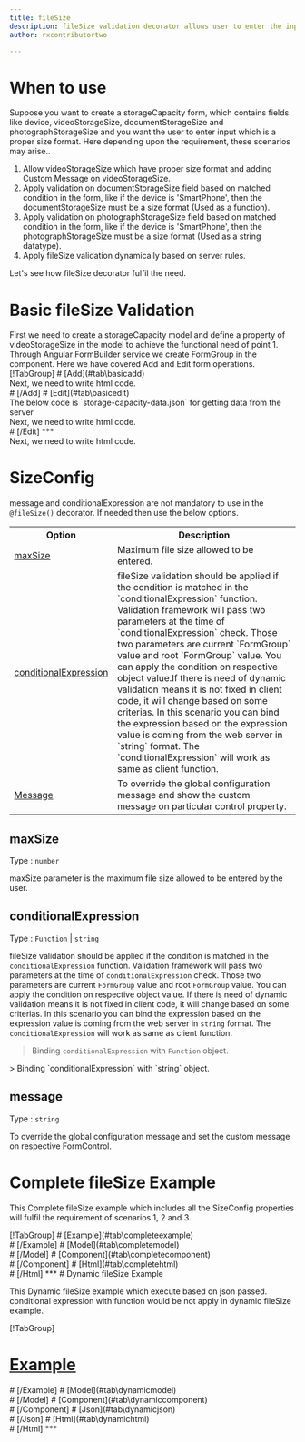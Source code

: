 ```yaml
---
title: fileSize
description: fileSize validation decorator allows user to enter the input which is in the proper file size format.
author: rxcontributortwo

---
```

# When to use
Suppose you want to create a storageCapacity form, which contains fields like device, videoStorageSize, documentStorageSize and photographStorageSize and you want the user to enter input which is a proper size format. Here depending upon the requirement, these scenarios may arise..
<ol>
   <li>Allow videoStorageSize which have proper size format and adding Custom Message on videoStorageSize.</li>
   <li>Apply validation on documentStorageSize field based on matched condition in the form, like if the device is 'SmartPhone', then the documentStorageSize must be a size format (Used as a function).</li>
   <li>Apply validation on photographStorageSize field based on matched condition in the form, like if the device is 'SmartPhone', then the photographStorageSize must be a size format (Used as a string datatype).</li>
   <li>Apply fileSize validation dynamically based on server rules.</li>
</ol>
Let's see how fileSize decorator fulfil the need.
 
# Basic fileSize Validation
<data-scope scope="['decorator']">
First we need to create a storageCapacity model and define a property of videoStorageSize in the model to achieve the functional need of point 1.
<div component="app-code" key="fileSize-add-model"></div> 
</data-scope>
Through Angular FormBuilder service we create FormGroup in the component.
Here we have covered Add and Edit form operations. 

<data-scope scope="['decorator']">
<div component="app-tabs" key="basic-operations"></div>
[!TabGroup]
# [Add](#tab\basicadd)
<div component="app-code" key="fileSize-add-component"></div> 
Next, we need to write html code.
<div component="app-code" key="fileSize-add-html"></div> 
<div component="app-example-runner" ref-component="app-fileSize-add"></div>
# [/Add]
# [Edit](#tab\basicedit)
<div component="app-code" key="fileSize-edit-component"></div>
The below code is `storage-capacity-data.json` for getting data from the server 
<div component="app-code" key="fileSize-edit-json"></div> 
Next, we need to write html code.
<div component="app-code" key="fileSize-edit-html"></div> 
<div component="app-example-runner" ref-component="app-fileSize-edit"></div>
# [/Edit]
***
</data-scope>

<data-scope scope="['validator','template-driven']">
<div component="app-code" key="fileSize-add-component"></div> 
Next, we need to write html code.
<div component="app-code" key="fileSize-add-html"></div> 
<div component="app-example-runner" ref-component="app-fileSize-add"></div>
</data-scope>

# SizeConfig
message and conditionalExpression are not mandatory to use in the `@fileSize()` decorator. If needed then use the below options.

<table class="table table-bordered table-striped">
<tr><th>Option</th><th>Description</th></tr>
<tr><td><a href="#maxSize" (click)='scrollTo("#maxSize")' title="maxSize">maxSize</a></td><td> Maximum file size allowed to be entered.</td></tr>
<tr><td><a href="#conditionalExpression" (click)='scrollTo("#conditionalExpression")' title="conditionalExpression">conditionalExpression</a></td><td>fileSize validation should be applied if the condition is matched in the `conditionalExpression` function. Validation framework will pass two parameters at the time of `conditionalExpression` check. Those two parameters are current `FormGroup` value and root `FormGroup` value. You can apply the condition on respective object value.If there is need of dynamic validation means it is not fixed in client code, it will change based on some criterias. In this scenario you can bind the expression based on the expression value is coming from the web server in `string` format. The `conditionalExpression` will work as same as client function.</td></tr>
<tr><td><a href="#message" (click)='scrollTo("#message")' title="message">Message</a></td><td>To override the global configuration message and show the custom message on particular control property.</td></tr>
</table>

## maxSize
Type :  `number` 

maxSize parameter is the maximum file size allowed to be entered by the user.

<div component="app-code" key="fileSize-maxSizeExample-model"></div> 
<div component="app-example-runner" ref-component="app-fileSize-maxSize" title="fileSize decorators with maxSize" key="maxSize"></div>

## conditionalExpression 
Type :  `Function`  |  `string` 

fileSize validation should be applied if the condition is matched in the `conditionalExpression` function. Validation framework will pass two parameters at the time of `conditionalExpression` check. Those two parameters are current `FormGroup` value and root `FormGroup` value. You can apply the condition on respective object value.
If there is need of dynamic validation means it is not fixed in client code, it will change based on some criterias. In this scenario you can bind the expression based on the expression value is coming from the web server in `string` format. The `conditionalExpression` will work as same as client function.

> Binding `conditionalExpression` with `Function` object.
<div component="app-code" key="fileSize-conditionalExpressionExampleFunction-model"></div> 
> Binding `conditionalExpression` with `string` object.
<div component="app-code" key="fileSize-conditionalExpressionExampleString-model"></div> 

<div component="app-example-runner" ref-component="app-fileSize-conditionalExpression" title="fileSize decorators with conditionalExpression" key="conditionalExpression"></div>

## message 
Type :  `string` 

To override the global configuration message and set the custom message on respective FormControl.

<div component="app-code" key="fileSize-messageExample-model"></div> 
<div component="app-example-runner" ref-component="app-fileSize-message" title="fileSize decorators with message" key="message"></div>

# Complete fileSize Example

This Complete fileSize example which includes all the SizeConfig properties will fulfil the requirement of scenarios 1, 2 and 3.

<div component="app-tabs" key="complete"></div>
[!TabGroup]
# [Example](#tab\completeexample)
<div component="app-example-runner" ref-component="app-fileSize-complete"></div>
# [/Example]
<data-scope scope="['decorator']">
# [Model](#tab\completemodel)
<div component="app-code" key="fileSize-complete-model"></div>
# [/Model]
</data-scope>
# [Component](#tab\completecomponent)
<div component="app-code" key="fileSize-complete-component"></div>
# [/Component]
# [Html](#tab\completehtml)
<div component="app-code" key="fileSize-complete-html"></div> 
# [/Html]
***

<data-scope scope="['decorator','validator']">
# Dynamic fileSize Example

This Dynamic fileSize example which execute based on json passed. conditional expression with function would be not apply in dynamic fileSize example. 

<div component="app-tabs" key="dynamic"></div>

[!TabGroup]
# [Example](#tab\dynamicexample)
<div component="app-example-runner" ref-component="app-fileSize-dynamic"></div>
# [/Example]
<data-scope scope="['decorator']">
# [Model](#tab\dynamicmodel)
<div component="app-code" key="fileSize-dynamic-model"></div>
# [/Model]
</data-scope>
# [Component](#tab\dynamiccomponent)
<div component="app-code" key="fileSize-dynamic-component"></div>
# [/Component]
# [Json](#tab\dynamicjson)
<div component="app-code" key="fileSize-dynamic-json"></div>
# [/Json]
# [Html](#tab\dynamichtml)
<div component="app-code" key="fileSize-dynamic-html"></div> 
# [/Html]
***
</data-scope>
